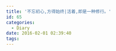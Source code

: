 ```yaml
---
title: '不忘初心,方得始终|活着,即是一种修行。'
id: 65
categories:
  - Diary
date: 2016-02-01 02:39:40
tags:
---
```


